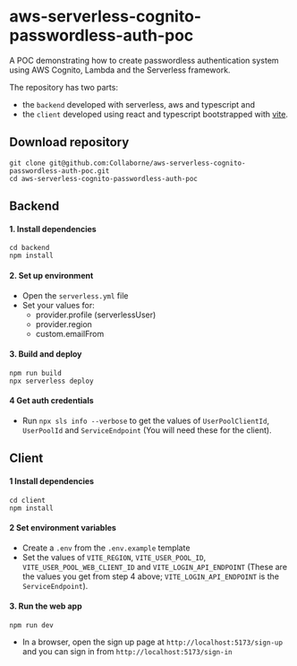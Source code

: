 # aws-serverless-cognito-passwordless-auth-poc

A POC demonstrating how to create passwordless authentication system using AWS Cognito, Lambda and the Serverless framework.

The repository has two parts:
- the `backend` developed with serverless, aws and typescript and
- the `client` developed using react and typescript bootstrapped with [vite](https://vitejs.dev/).


## Download repository

```
git clone git@github.com:Collaborne/aws-serverless-cognito-passwordless-auth-poc.git
cd aws-serverless-cognito-passwordless-auth-poc
```
## Backend
#### 1. Install dependencies
```
cd backend
npm install
```

#### 2. Set up environment
- Open the `serverless.yml` file
- Set your values for:
    - provider.profile (serverlessUser)
    - provider.region
    - custom.emailFrom
#### 3. Build and deploy
```
npm run build
npx serverless deploy
```

#### 4 Get auth credentials
- Run `npx sls info --verbose` to get the values of `UserPoolClientId`, `UserPoolId` and `ServiceEndpoint` (You will need these for the client).


## Client
#### 1 Install dependencies
```
cd client
npm install
```

#### 2 Set environment variables
- Create a `.env` from the `.env.example` template
- Set the values of `VITE_REGION`,
`VITE_USER_POOL_ID`,
`VITE_USER_POOL_WEB_CLIENT_ID` and `VITE_LOGIN_API_ENDPOINT` (These are the values you get from step 4 above; `VITE_LOGIN_API_ENDPOINT` is the `ServiceEndpoint`).
#### 3. Run the web app
```
npm run dev
```
- In a browser, open the sign up page at `http://localhost:5173/sign-up` and you can sign in from `http://localhost:5173/sign-in`
